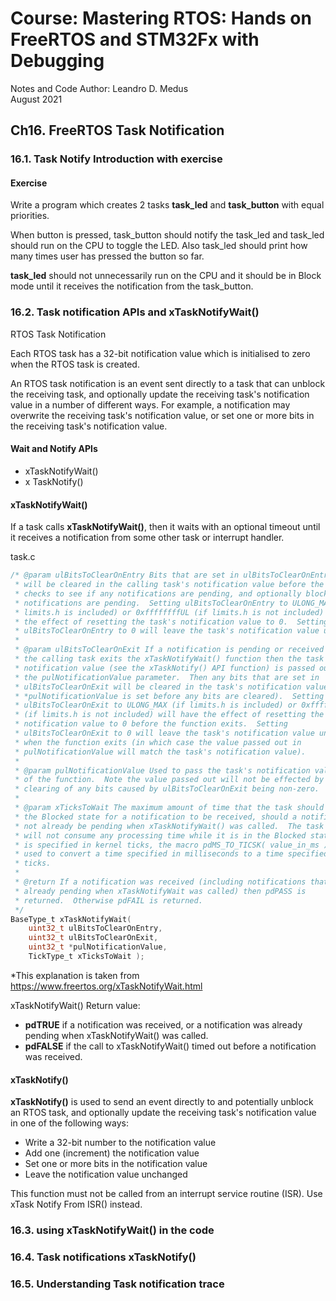 # Course: Mastering RTOS: Hands on FreeRTOS and STM32Fx with Debugging

Notes and Code Author: Leandro D. Medus  
August 2021

## Ch16. FreeRTOS Task Notification

### 16.1. Task Notify Introduction with exercise

#### Exercise

Write a program which creates 2 tasks **task_led** and **task_button** with equal priorities.

When button is pressed, task_button should notify the task_led and task_led should run on the CPU to toggle the LED. Also task_led should print how many times user has pressed the button so far.

**task_led** should not unnecessarily run on the CPU and it should be in Block mode until it receives the notification from the task_button.

### 16.2. Task notification APIs and xTaskNotifyWait()

RTOS Task Notification

Each RTOS task has a 32-bit notification value which is initialised to zero when the RTOS task is created.

An RTOS task notification is an event sent directly to a task that can unblock the receiving task, and optionally update the receiving task's notification value in a number of different ways. For example, a notification may overwrite the receiving task's notification value, or set one or more bits in the receiving task's notification value.

#### Wait and Notify APls

* xTaskNotifyWait()
* x TaskNotify()

#### xTaskNotifyWait()

If a task calls **xTaskNotifyWait()**, then it waits with an optional timeout until it receives a notification from some other task or interrupt handler.

task.c
```c
/* @param ulBitsToClearOnEntry Bits that are set in ulBitsToClearOnEntry value
 * will be cleared in the calling task's notification value before the task
 * checks to see if any notifications are pending, and optionally blocks if no
 * notifications are pending.  Setting ulBitsToClearOnEntry to ULONG_MAX (if
 * limits.h is included) or 0xffffffffUL (if limits.h is not included) will have
 * the effect of resetting the task's notification value to 0.  Setting
 * ulBitsToClearOnEntry to 0 will leave the task's notification value unchanged.
 *
 * @param ulBitsToClearOnExit If a notification is pending or received before
 * the calling task exits the xTaskNotifyWait() function then the task's
 * notification value (see the xTaskNotify() API function) is passed out using
 * the pulNotificationValue parameter.  Then any bits that are set in
 * ulBitsToClearOnExit will be cleared in the task's notification value (note
 * *pulNotificationValue is set before any bits are cleared).  Setting
 * ulBitsToClearOnExit to ULONG_MAX (if limits.h is included) or 0xffffffffUL
 * (if limits.h is not included) will have the effect of resetting the task's
 * notification value to 0 before the function exits.  Setting
 * ulBitsToClearOnExit to 0 will leave the task's notification value unchanged
 * when the function exits (in which case the value passed out in
 * pulNotificationValue will match the task's notification value).
 *
 * @param pulNotificationValue Used to pass the task's notification value out
 * of the function.  Note the value passed out will not be effected by the
 * clearing of any bits caused by ulBitsToClearOnExit being non-zero.
 *
 * @param xTicksToWait The maximum amount of time that the task should wait in
 * the Blocked state for a notification to be received, should a notification
 * not already be pending when xTaskNotifyWait() was called.  The task
 * will not consume any processing time while it is in the Blocked state.  This
 * is specified in kernel ticks, the macro pdMS_TO_TICSK( value_in_ms ) can be
 * used to convert a time specified in milliseconds to a time specified in
 * ticks.
 *
 * @return If a notification was received (including notifications that were
 * already pending when xTaskNotifyWait was called) then pdPASS is
 * returned.  Otherwise pdFAIL is returned.
 */
BaseType_t xTaskNotifyWait( 
    uint32_t ulBitsToClearOnEntry, 
    uint32_t ulBitsToClearOnExit, 
    uint32_t *pulNotificationValue, 
    TickType_t xTicksToWait );
```

*This explanation is taken from https://www.freertos.org/xTaskNotifyWait.html

xTaskNotifyWait() Return value:
* **pdTRUE** if a notification was received, or a notification was already pending when xTaskNotifyWait() was called.
* **pdFALSE** if the call to xTaskNotifyWait() timed out before a notification was received.

#### xTaskNotify()

**xTaskNotify()** is used to send an event directly to and potentially unblock an RTOS task, and optionally update the receiving task's notification value in one of the following ways:

* Write a 32-bit number to the notification value
* Add one (increment) the notification value
* Set one or more bits in the notification value
* Leave the notification value unchanged

This function must not be called from an interrupt service routine (ISR). Use xTask Notify From ISR() instead.


### 16.3. using xTaskNotifyWait() in the code

### 16.4. Task notifications  xTaskNotify()

### 16.5. Understanding Task notification trace